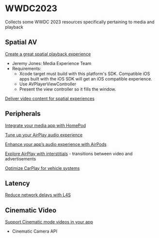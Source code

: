 # WWDC2023
Collects some WWDC 2023 resources specifically pertaining to media and playback

## Spatial AV 

[Create a great spatial playback experience](https://developer.apple.com/videos/play/wwdc2023/10070/)
- Jeremy Jones: Media Experience Team
- Requirements:
  - Xcode target must build with this platform's SDK. Compatible iOS apps built with the iOS SDK will get an iOS compatible experience.
  - Use AVPlayerViewController
  - Present the view controller so it fills the window.

[Deliver video content for spatial experiences](https://developer.apple.com/videos/play/wwdc2023/10071/)

## Peripherals

[Integrate your media app with HomePod](https://developer.apple.com/videos/play/wwdc2023/10104/)

[Tune up your AirPlay audio experience](https://developer.apple.com/videos/play/wwdc2023/10238)

[Enhance your app’s audio experience with AirPods](https://developer.apple.com/videos/play/wwdc2023/10233/)

[Explore AirPlay with interstitials](https://developer.apple.com/videos/play/wwdc2023/10275/) - transitions between video and advertisements

[Optimize CarPlay for vehicle systems](https://developer.apple.com/videos/play/wwdc2023/10150/)

## Latency

[Reduce network delays with L4S](https://developer.apple.com/videos/play/wwdc2023/10004/)

## Cinematic Video

[Support Cinematic mode videos in your app](https://developer.apple.com/videos/play/wwdc2023/10137/)
- Cinematic Camera API
